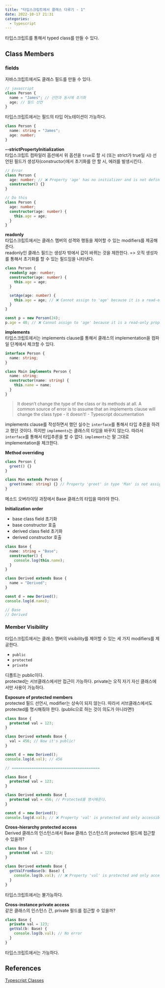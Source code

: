 ```yaml
---
title: "타입스크립트에서 클래스 다루기 - 1"
date: 2022-10-17 21:31
categories:
  - typescript
---
```


타입스크립트를 통해서 typed class를 만들 수 있다.

## Class Members

### fields

자바스크립트에서도 클래스 필드를 만들 수 있다.

```javascript
// javascript
class Person {
  name = "James"; // 선언과 동시에 초기화
  age; // 필드 선언
}
```

타입스크립트에서는 필드의 타입 어노테이션이 가능하다.

```typescript
class Person {
  name: string = "James";
  age: number;
}
```

**--strictPropertyInitialization**  
타입스크립트 컴파일러 옵션에서 위 옵션을 `true`로 할 시 (또는 strict가 true일 시) 선언된 필드가 생성자(constructor)에서 초기화를 안 할 시, 에러를 발생시킨다.

```typescript
// Error
class Person {
  age: number; // ❌ Property 'age' has no initializer and is not definitely assigned in the constructor.(2564)
  constructor() {}
}

// Do this
class Person {
  age: number;
  constructor(age: number) {
    this.age = age;
  }
}
```

**readonly**  
타입스크립트에서는 클래스 멤버의 성격와 행동을 제어할 수 있는 modifiers를 제공해준다.  
readonly인 클래스 필드는 생성자 밖에서 값이 바뀌는 것을 제한한다. => 오직 생성자를 통해서 초기화를 할 수 있는 필드임을 나타낸다.

```typescript
class Person {
  readonly age: number;
  constructor(age: number) {
    this.age = age;
  }

  setAge(age: number) {
    this.age = age; // ❌ Cannot assign to 'age' because it is a read-only property.(2540)
  }
}

const p = new Person(24);
p.age = 40; // ❌ Cannot assign to 'age' because it is a read-only property.(2540)
```

**implements**  
타입스크립트에서는 implements clause를 통해서 클래스의 implementation을 컴파일 단계에서 체크할 수 있다.

```typescript
interface Person {
  name: string;
}

class Main implements Person {
  name: string;
  constructor(name: string) {
    this.name = name;
  }
}
```

> It doesn’t change the type of the class or its methods at all. A common source of error is to assume that an implements clause will change the class type - it doesn’t! - Typescript documentation

implements clause를 작성하면서 했던 실수는 `interface`를 통해서 타입 추론을 하려고 했던 것이다. 하지만 `implements`는 클래스의 타입을 바꾸지 않는다. 따라서 `interface`를 통해서 타입추론을 할 수 없다. `implements`는 말 그대로 implementation을 체크한다.

**Method overriding**

```typescript
class Person {
  greet() {}
}

class Man extends Person {
  greet(name: string) {} // Property 'greet' in type 'Man' is not assignable to the same property in base type 'Person'. Type '(name: string) => void' is not assignable to type '() => void'.(2416)
}
```

메소드 오버라이딩 과정에서 Base 클래스의 타입을 따라야 한다.

**Initialization order**

- base class field 초기화
- base constructor 호출
- derived class field 초기화
- derived constructor 호출

```typescript
class Base {
  name: string = "Base";
  constructor() {
    console.log(this.name);
  }
}

class Derived extends Base {
  name = "Derived";
}

const d = new Derived();
console.log(d.name);

// Base
// Derived
```

### Member Visibility

타입스크립트에서는 클래스 멤버의 visibility를 제어할 수 있는 세 가지 modifiers를 제공한다.

- `public`
- `protected`
- `private`

디폴트는 public이다.  
protected는 서브클래스에서만 접근이 가능하다. private는 오직 자기 자신 클래스에서만 사용이 가능하다.

**Exposure of protected members**  
protected 필드 선언시, modifier는 상속이 되지 않는다. 따라서 서브클래스에서도 protected를 명시해줘야 한다. (public으로 하는 것이 의도가 아니라면!)

```typescript
class Base {
  protected val = 123;
}

class Derived extends Base {
  val = 456; // Now it's public!
}

const d = new Derived();
console.log(d.val); // 456

// ========================================

class Base {
  protected val = 123;
}

class Derived extends Base {
  protected val = 456; // Protected를 명시해준다.
}

const d = new Derived();
console.log(d.val); // ❌ Property 'val' is protected and only accessible within class 'Derived' and its subclasses.
```

**Cross-hierarchy protected access**  
Derived 클래스의 인스턴스에서 Base 클래스 인스턴스의 protected 필드에 접근할 수 있을까?

```typescript
class Base {
  protected val = 123;
}

class Derived extends Base {
  getValFromBase(b: Base) {
    console.log(b.val); // ❌ Property 'val' is protected and only accessible through an instance of class 'Derived'. This is an instance of class 'Base'.
  }
}
```

타입스크립트에서는 불가능하다.

**Cross-instance private access**  
같은 클래스의 인스턴스 간, private 필드를 접근할 수 있을까?

```typescript
class Base {
  private val = 123;
  getVal(b: Base) {
    console.log(b.val); // No error
  }
}
```

타입스크립트에서는 가능하다.

## References

[Typescript Classes](https://www.typescriptlang.org/docs/handbook/2/classes.html)
